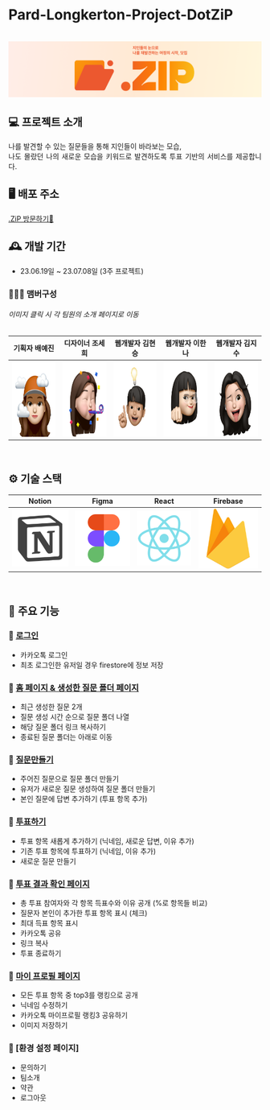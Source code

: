 # Pard-Longkerton-Project-DotZiP

<p align="center">
  <br>
  <img src="./readme/logobanner.png">
  <br>
</p>

## 💻 프로젝트 소개
<p align="justify">
나를 발견할 수 있는 질문들을 통해 지인들이 바라보는 모습, <br/>나도 몰랐던 나의 새로운 모습을 키워드로 발견하도록 투표 기반의 서비스를 제공합니다.
</p>

## 🖥️ 배포 주소
[.ZiP 방문하기📂](https://dotzip.swygbro.com)

## 🕰️ 개발 기간
* 23.06.19일 ~ 23.07.08일 (3주 프로젝트)

### 🧑‍🤝‍🧑 맴버구성
###### 이미지 클릭 시 각 팀원의 소개 페이지로 이동
|  기획자 배예진    |  디자이너 조세희     |   웹개발자 김현승   |   웹개발자 이한나  |  웹개발자 김지수  |
|   :--------:   |    :--------:    |    :--------:  |    :--------:   |   :--------:  |
|   <a href="https://www.notion.so/c214bca8c6fe4322ab5b6e77e6dd9365?pvs=4"><img src="./readme/YJ.PNG.png" width="300" height="150"></a>  |  <a href="https://www.notion.so/f4d63cf63e7c4360917a26a2e129667f?pvs=4"><img src="./readme/Say.png" width="300" height="150"></a>    | <a href="https://www.notion.so/37942b37e5414b06a578e99a44052ea4?pvs=4"><img src="./readme/H.png" width="300" height="150"></a>         | <a href="https://www.notion.so/65eed5b6553a4d03a55e19cd82ffb8e1?pvs=4"><img src="./readme/HN.png" width="300" height="150"></a>        | <a href="https://www.notion.so/6e29f9775a3f4394a2e68e280275c69a?pvs=4"><img src="./readme/JS.png" width="300" height="150"></a>        |

<br>

## ⚙️ 기술 스택

|  Notion    |  Figma     |  React   |  Firebase |
| :--------: | :--------: | :------: | :----:    |
|   ![nt]    |   ![fm]    | ![react] | ![fb]     |

<br>

## 📌 주요 기능

###  🔗 [로그인](https://github.com/Club-PARD/Hi5_DotZip/wiki/%EC%A3%BC%EC%9A%94-%EA%B8%B0%EB%8A%A5-%EC%86%8C%EA%B0%9C-(%EB%A1%9C%EA%B7%B8%EC%9D%B8))
- 카카오톡 로그인
- 최초 로그인한 유저일 경우 firestore에 정보 저장
### 🔗 [홈 페이지 & 생성한 질문 폴더 페이지](https://github.com/Club-PARD/Hi5_DotZip/wiki/%EC%A3%BC%EC%9A%94-%EA%B8%B0%EB%8A%A5-%EC%86%8C%EA%B0%9C-(%ED%99%88-%ED%8E%98%EC%9D%B4%EC%A7%80-&-%EC%A7%84%ED%96%89%EC%A4%91%EC%9D%B8-%EC%A7%88%EB%AC%B8-%ED%8E%98%EC%9D%B4%EC%A7%80))
- 최근 생성한 질문 2개 
- 질문 생성 시간 순으로 질문 폴더 나열
- 해당 질문 폴더 링크 복사하기
- 종료된 질문 폴더는 아래로 이동
### 🔗 [질문만들기](https://github.com/Club-PARD/Hi5_DotZip/wiki/%EC%A3%BC%EC%9A%94-%EA%B8%B0%EB%8A%A5-%EC%86%8C%EA%B0%9C-(%EC%A7%88%EB%AC%B8-%EB%A7%8C%EB%93%A4%EA%B8%B0))
- 주어진 질문으로 질문 폴더 만들기
- 유저가 새로운 질문 생성하여 질문 폴더 만들기
- 본인 질문에 답변 추가하기 (투표 항목 추가)
### 🔗 [투표하기](https://github.com/Club-PARD/Hi5_DotZip/wiki/%EC%A3%BC%EC%9A%94-%EA%B8%B0%EB%8A%A5-%EC%86%8C%EA%B0%9C-(%ED%88%AC%ED%91%9C%ED%95%98%EA%B8%B0))
- 투표 항목 새롭게 추가하기 (닉네임, 새로운 답변, 이유 추가)
- 기존 투표 항목에 투표하기 (닉네임, 이유 추가)
- 새로운 질문 만들기
### 🔗 [투표 결과 확인 페이지](https://github.com/Club-PARD/Hi5_DotZip/wiki/%EC%A3%BC%EC%9A%94-%EA%B8%B0%EB%8A%A5-%EC%86%8C%EA%B0%9C-(%ED%88%AC%ED%91%9C-%EA%B2%B0%EA%B3%BC-%ED%99%95%EC%9D%B8%ED%95%98%EA%B8%B0))
- 총 투표 참여자와 각 항목 득표수와 이유 공개 (%로 항목들 비교)
- 질문자 본인이 추가한 투표 항목 표시 (체크)
- 최대 득표 항목 표시
- 카카오톡 공유
- 링크 복사
- 투표 종료하기
### 🔗 [마이 프로필 페이지](https://github.com/Club-PARD/Hi5_DotZip/wiki/%EC%A3%BC%EC%9A%94-%EA%B8%B0%EB%8A%A5-%EC%86%8C%EA%B0%9C-(%EB%A7%88%EC%9D%B4-%ED%94%84%EB%A1%9C%ED%95%84--%ED%8E%98%EC%9D%B4%EC%A7%80))
- 모든 투표 항목 중 top3를 랭킹으로 공개
- 닉네임 수정하기
- 카카오톡 마이프로필 랭킹3 공유하기
- 이미지 저장하기
### 🔗 [환경 설정 페이지]
- 문의하기
- 팀소개
- 약관
- 로그아웃

<br>

 

<!-- Stack Icon Refernces -->

[nt]: /readme/notion.svg
[fm]: /readme/figma.svg
[react]: /readme/react.svg
[fb]: /readme/firebase.svg
